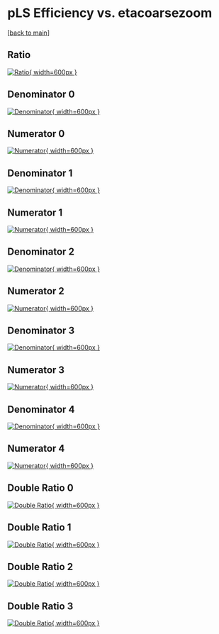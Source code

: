 # pLS Efficiency vs. etacoarsezoom

[[back to main](./)]



## Ratio

[![Ratio](../mtv/var/pLS_vtr_11_-1_eff_etacoarsezoom.png){ width=600px }](../mtv/var/pLS_vtr_11_-1_eff_etacoarsezoom.pdf)

## Denominator 0

[![Denominator](../mtv/den/pLS_vtr_11_-1_eff_etacoarsezoom_den0.png){ width=600px }](../mtv/den/pLS_vtr_11_-1_eff_etacoarsezoom_den0.pdf)

## Numerator 0

[![Numerator](../mtv/num/pLS_vtr_11_-1_eff_etacoarsezoom_num0.png){ width=600px }](../mtv/num/pLS_vtr_11_-1_eff_etacoarsezoom_num0.pdf)

## Denominator 1

[![Denominator](../mtv/den/pLS_vtr_11_-1_eff_etacoarsezoom_den1.png){ width=600px }](../mtv/den/pLS_vtr_11_-1_eff_etacoarsezoom_den1.pdf)

## Numerator 1

[![Numerator](../mtv/num/pLS_vtr_11_-1_eff_etacoarsezoom_num1.png){ width=600px }](../mtv/num/pLS_vtr_11_-1_eff_etacoarsezoom_num1.pdf)

## Denominator 2

[![Denominator](../mtv/den/pLS_vtr_11_-1_eff_etacoarsezoom_den2.png){ width=600px }](../mtv/den/pLS_vtr_11_-1_eff_etacoarsezoom_den2.pdf)

## Numerator 2

[![Numerator](../mtv/num/pLS_vtr_11_-1_eff_etacoarsezoom_num2.png){ width=600px }](../mtv/num/pLS_vtr_11_-1_eff_etacoarsezoom_num2.pdf)

## Denominator 3

[![Denominator](../mtv/den/pLS_vtr_11_-1_eff_etacoarsezoom_den3.png){ width=600px }](../mtv/den/pLS_vtr_11_-1_eff_etacoarsezoom_den3.pdf)

## Numerator 3

[![Numerator](../mtv/num/pLS_vtr_11_-1_eff_etacoarsezoom_num3.png){ width=600px }](../mtv/num/pLS_vtr_11_-1_eff_etacoarsezoom_num3.pdf)

## Denominator 4

[![Denominator](../mtv/den/pLS_vtr_11_-1_eff_etacoarsezoom_den4.png){ width=600px }](../mtv/den/pLS_vtr_11_-1_eff_etacoarsezoom_den4.pdf)

## Numerator 4

[![Numerator](../mtv/num/pLS_vtr_11_-1_eff_etacoarsezoom_num4.png){ width=600px }](../mtv/num/pLS_vtr_11_-1_eff_etacoarsezoom_num4.pdf)

## Double Ratio 0

[![Double Ratio](../mtv/ratio/pLS_vtr_11_-1_eff_etacoarsezoom_ratio0.png){ width=600px }](../mtv/ratio/pLS_vtr_11_-1_eff_etacoarsezoom_ratio0.pdf)

## Double Ratio 1

[![Double Ratio](../mtv/ratio/pLS_vtr_11_-1_eff_etacoarsezoom_ratio1.png){ width=600px }](../mtv/ratio/pLS_vtr_11_-1_eff_etacoarsezoom_ratio1.pdf)

## Double Ratio 2

[![Double Ratio](../mtv/ratio/pLS_vtr_11_-1_eff_etacoarsezoom_ratio2.png){ width=600px }](../mtv/ratio/pLS_vtr_11_-1_eff_etacoarsezoom_ratio2.pdf)

## Double Ratio 3

[![Double Ratio](../mtv/ratio/pLS_vtr_11_-1_eff_etacoarsezoom_ratio3.png){ width=600px }](../mtv/ratio/pLS_vtr_11_-1_eff_etacoarsezoom_ratio3.pdf)

